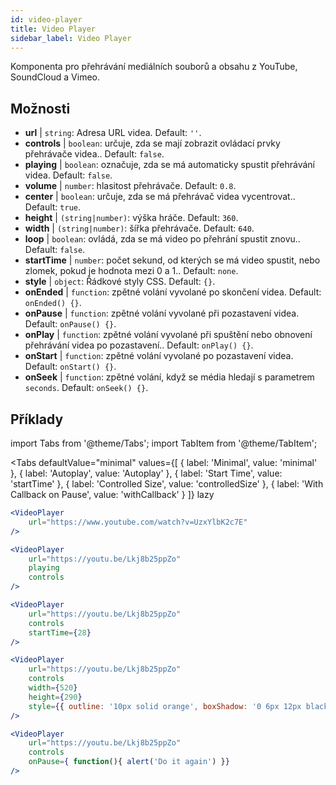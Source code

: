 ```yaml
---
id: video-player
title: Video Player
sidebar_label: Video Player
---
```


Komponenta pro přehrávání mediálních souborů a obsahu z YouTube, SoundCloud a Vimeo.

## Možnosti

* __url__ | `string`: Adresa URL videa. Default: `''`.
* __controls__ | `boolean`: určuje, zda se mají zobrazit ovládací prvky přehrávače videa.. Default: `false`.
* __playing__ | `boolean`: označuje, zda se má automaticky spustit přehrávání videa. Default: `false`.
* __volume__ | `number`: hlasitost přehrávače. Default: `0.8`.
* __center__ | `boolean`: určuje, zda se má přehrávač videa vycentrovat.. Default: `true`.
* __height__ | `(string|number)`: výška hráče. Default: `360`.
* __width__ | `(string|number)`: šířka přehrávače. Default: `640`.
* __loop__ | `boolean`: ovládá, zda se má video po přehrání spustit znovu.. Default: `false`.
* __startTime__ | `number`: počet sekund, od kterých se má video spustit, nebo zlomek, pokud je hodnota mezi 0 a 1.. Default: `none`.
* __style__ | `object`: Řádkové styly CSS. Default: `{}`.
* __onEnded__ | `function`: zpětné volání vyvolané po skončení videa. Default: `onEnded() {}`.
* __onPause__ | `function`: zpětné volání vyvolané při pozastavení videa. Default: `onPause() {}`.
* __onPlay__ | `function`: zpětné volání vyvolané při spuštění nebo obnovení přehrávání videa po pozastavení.. Default: `onPlay() {}`.
* __onStart__ | `function`: zpětné volání vyvolané po pozastavení videa. Default: `onStart() {}`.
* __onSeek__ | `function`: zpětné volání, když se média hledají s parametrem `seconds`. Default: `onSeek() {}`.


## Příklady

import Tabs from '@theme/Tabs';
import TabItem from '@theme/TabItem';

<Tabs
    defaultValue="minimal"
    values={[
        { label: 'Minimal', value: 'minimal' },
        { label: 'Autoplay', value: 'Autoplay' },
        { label: 'Start Time', value: 'startTime' },
        { label: 'Controlled Size', value: 'controlledSize' },
        { label: 'With Callback on Pause', value: 'withCallback' }
    ]}
    lazy
>
<TabItem value="minimal">

```jsx live
<VideoPlayer
    url="https://www.youtube.com/watch?v=UzxYlbK2c7E"
/>
```

</TabItem>

<TabItem value="withStyle">

```jsx live
<VideoPlayer
    url="https://youtu.be/Lkj8b25ppZo"
    playing
    controls
/>
```
</TabItem>

<TabItem value="startTime">

```jsx live
<VideoPlayer
    url="https://youtu.be/Lkj8b25ppZo"
    controls
    startTime={28}
/>
```
</TabItem>


<TabItem value="controlledSize">

```jsx live
<VideoPlayer
    url="https://youtu.be/Lkj8b25ppZo"
    controls
    width={520}
    height={290}
    style={{ outline: '10px solid orange', boxShadow: '0 6px 12px black'}}
/>
```
</TabItem>


<TabItem value="withCallback">

```jsx live
<VideoPlayer
    url="https://youtu.be/Lkj8b25ppZo"
    controls
    onPause={ function(){ alert('Do it again') }}
/>
```
</TabItem>

</Tabs>




